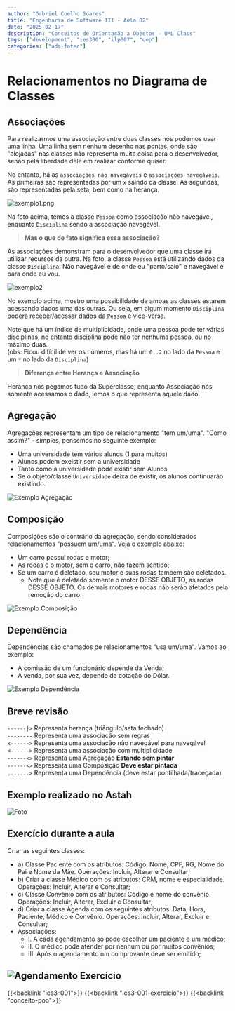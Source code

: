 ```yaml
---
author: "Gabriel Coelho Soares"
title: "Engenharia de Software III - Aula 02"
date: "2025-02-17"
description: "Conceitos de Orientação a Objetos - UML Class"
tags: ["development", "ies300", "ilp007", "oop"]
categories: ["ads-fatec"]
---
```


# Relacionamentos no Diagrama de Classes

## Associações

Para realizarmos uma associação entre duas classes
nós podemos usar uma linha. Uma linha sem nenhum
desenho nas pontas, onde são "alojadas" nas classes
não representa muita coisa para o desenvolvedor,
senão pela liberdade dele em realizar conforme
quiser.

No entanto, há as `associações não navegáveis` e
`associações navegáveis`. As primeiras são
representadas por um `x` saindo da classe. As
segundas, são representadas pela seta, bem como
na herança.

![exemplo1.png](exemplo1.png)

Na foto acima, temos a classe `Pessoa` como
associação não navegável, enquanto `Disciplina`
sendo a associação navegável.

> **Mas o que de fato significa essa associação?**

As associações demonstram para o desenvolvedor
que uma classe irá utilizar recursos da outra.
Na foto, a classe `Pessoa` está utilizando dados
da classe `Disciplina`. Não navegável é de onde
eu "parto/saio" e navegável é para onde eu vou.

![exemplo2](exemplo2.png)

No exemplo acima, mostro uma possibilidade de
ambas as classes estarem acessando dados uma
das outras. Ou seja, em algum momento `Disciplina`
poderá receber/acessar dados da `Pessoa` e
vice-versa.

Note que há um índice de multiplicidade, onde
uma pessoa pode ter várias disciplinas, no entanto
disciplina pode não ter nenhuma pessoa, ou no máximo
duas. \
(obs: Ficou difícil de ver os números, mas há um
`0..2` no lado da `Pessoa` e um `*` no lado da `Disciplina`)

> **Diferença entre Herança e Associação**

Herança nós pegamos tudo da Superclasse, enquanto
Associação nós somente acessamos o dado, lemos
o que representa aquele dado.

## Agregação

Agregações representam um tipo de relacionamento
"tem um/uma". "Como assim?" - simples, pensemos
no seguinte exemplo:

- Uma universidade tem vários alunos (1 para muitos)
- Alunos podem exeistir sem a universidade
- Tanto como a universidade pode existir sem Alunos
- Se o objeto/classe `Universidade` deixa de existir,
os alunos continuarão existindo.

![Exemplo Agregação](exemplo3.png)

## Composição

Composições são o contrário da agregação, sendo
considerados relacionamentos "possuem um/uma". Veja
o exemplo abaixo:

- Um carro possui rodas e motor;
- As rodas e o motor, sem o carro, não fazem sentido;
- Se um carro é deletado, seu motor e suas rodas também
são deletados.
  - Note que é deletado somente o motor DESSE OBJETO, as
  rodas DESSE OBJETO. Os demais motores e rodas não serão
  afetados pela remoção do carro.

![Exemplo Composição](exemplo4.png)

## Dependência

Dependências são chamados de relacionamentos "usa um/uma".
Vamos ao exemplo:

- A comissão de um funcionário depende da Venda;
- A venda, por sua vez, depende da cotação do Dólar.

![Exemplo Dependência](exemplo5.png)

## Breve revisão

`------|>` Representa herança (triângulo/seta fechado) \
`--------` Representa uma associação sem regras \
`x------>` Representa uma associação não navegável para navegável \
`<------>` Representa uma associação com multiplicidade \
`------<>` Representa uma Agregação **Estando sem pintar** \
`------<>` Representa uma Composição **Deve estar pintada** \
`.......>` Representa uma Dependência (deve estar pontilhada/traceçada)

## Exemplo realizado no Astah

![Foto](exemplo001-astah.png)

## Exercício durante a aula

Criar as seguintes classes:

- a) Classe Paciente com os atributos: Código, Nome, CPF, RG,
Nome do Pai e Nome da Mãe. Operações: Incluir, Alterar e Consultar;
- b) Criar a classe Médico com os atributos: CRM, nome e especialidade.
Operações: Incluir, Alterar e Consultar;
- c) Classe Convênio com os atributos: Código e nome do convênio. Operações:
Incluir, Alterar, Excluir e Consultar;
- d) Criar a classe Agenda com os seguintes atributos: Data, Hora, Paciente,
Médico e Convênio. Operações: Incluir, Alterar, Excluir e Consultar;
- Associações:
  - I. A cada agendamento só pode escolher um paciente e um médico;
  - II. O médico pode atender por nenhum ou por muitos convênios;
  - III. Após o agendamento um comprovante deve ser emitido;

![Agendamento Exercício](Agendamento.png)
----------

{{<backlink "ies3-001">}}
{{<backlink "ies3-001-exercicio">}}
{{<backlink "conceito-poo">}}
